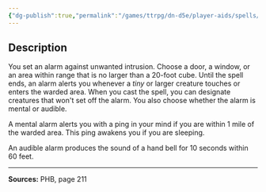 ```yaml
---
{"dg-publish":true,"permalink":"/games/ttrpg/dn-d5e/player-aids/spells/level-1/alarm/","tags":["TTRPG/DND/5e","verbal","somatic","material","ritual","detection","Spell"],"noteIcon":""}
---
```



## Description
You set an alarm against unwanted intrusion.
Choose a door, a window, or an area within range that is no larger than a 20-foot cube.
Until the spell ends, an alarm alerts you whenever a *tiny* or larger creature touches or enters the warded area.
When you cast the spell, you can designate creatures that won't set off the alarm.
You also choose whether the alarm is mental or audible.

A mental alarm alerts you with a ping in your mind if you are within 1 mile of the warded area.
This ping awakens you if you are sleeping.

An audible alarm produces the sound of a hand bell for 10 seconds within 60 feet.

---

**Sources:** PHB, page 211
